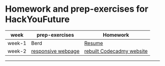 # Homework and prep-exercises for HackYouFuture 

| week | prep-exercises  | Homework|
|---|---|---|
| week-1 | Berd | [Resume](https://ashraf-alshashaa.github.io/HYF-Module-HTMLCSSGIT/week-1/index.html)|
| week-2 | [responsive webpage](https://ashraf-alshashaa.github.io/HYF-Module-HTMLCSSGIT/week-2/prep-exercises/index.html)|[rebuilt Codecadmy website](https://ashraf-alshashaa.github.io/HYF-Module-HTMLCSSGIT/week-2/homework/index.html)|
---